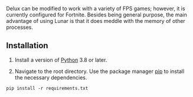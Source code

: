 


Delux can be modified to work with a variety of FPS games; however, it is currently configured for Fortnite. Besides being general purpose, the main advantage of using Lunar is that it does meddle with the memory of other processes.


## Installation

1. Install a version of [Python](https://www.python.org/downloads/) 3.8 or later.

2. Navigate to the root directory. Use the package manager [pip](https://pip.pypa.io/en/stable/) to install the necessary dependencies.

```
pip install -r requirements.txt
```


```


